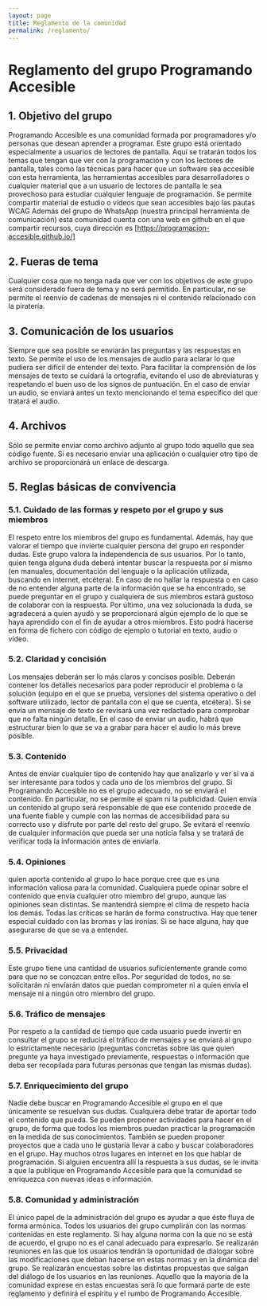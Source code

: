 ```yaml
---
layout: page
title: Reglamento de la comunidad
permalink: /reglamento/
---
```


# Reglamento del grupo Programando Accesible

## 1. Objetivo del grupo

Programando Accesible es una comunidad formada por programadores y/o personas que desean aprender a programar.
Este grupo está orientado especialmente a usuarios de lectores de pantalla.
Aquí se tratarán todos los temas que tengan que ver con la programación y con los lectores de pantalla, tales como las técnicas para hacer que un software sea accesible con esta herramienta, las herramientas accesibles para desarrolladores o cualquier material que a un usuario de lectores de pantalla le sea provechoso para estudiar cualquier lenguaje de programación.
Se permite compartir material de estudio o vídeos que sean accesibles bajo las pautas WCAG
Además del grupo de WhatsApp (nuestra principal herramienta de comunicación) esta comunidad cuenta con una web  en github en el que compartir recursos, cuya dirección es [https://programacion-accesible.github.io/]  

## 2. Fueras de tema

Cualquier cosa que no tenga nada que ver con los objetivos de este grupo será considerado fuera de tema y no será permitido. En particular, no se permite el reenvío de cadenas de mensajes ni el contenido relacionado con la piratería.
 
## 3. Comunicación de los usuarios

Siempre que sea posible se enviarán las preguntas y las respuestas en texto. Se permite el uso de los mensajes de audio para aclarar lo que pudiera ser difícil de entender del texto.
Para facilitar la comprensión de los mensajes de texto se cuidará la ortografía, evitando el uso de abreviaturas y respetando el buen uso de los signos de puntuación.
En el caso de enviar un audio, se enviará antes un texto mencionando el tema específico del que tratará el audio.

## 4. Archivos

Sólo se permite enviar como archivo adjunto al grupo todo aquello que sea código fuente. Si es necesario enviar una aplicación o cualquier otro tipo de archivo se proporcionará un enlace de descarga.

## 5. Reglas básicas de convivencia

### 5.1. Cuidado de las formas y respeto por el grupo y sus miembros

El respeto entre los miembros del grupo es fundamental. Además, hay que valorar el tiempo que invierte cualquier persona del grupo en responder dudas.
Este grupo valora la independencia de sus usuarios. Por lo tanto, quien tenga alguna duda deberá intentar buscar la respuesta por sí mismo (en manuales, documentación del lenguaje o la aplicación utilizada, buscando en internet, etcétera). En caso de no hallar la respuesta o en caso de no entender alguna parte de la información que se ha encontrado, se puede preguntar en el grupo y cualquiera de sus miembros estará gustoso de colaborar con la respuesta.
Por último, una vez solucionada la duda, se agradecerá a quien ayudó y se proporcionará algún ejemplo de lo que se haya aprendido con el fin de ayudar a otros miembros. Esto podrá hacerse en forma de fichero con código de ejemplo o tutorial en texto, audio o vídeo.

### 5.2. Claridad y concisión

Los mensajes deberán ser lo más claros y concisos posible. Deberán contener los detalles necesarios para poder reproducir el problema o la solución (equipo en el que se prueba, versiones del sistema operativo o del software utilizado, lector de pantalla con el que se cuenta, etcétera).
Si se envía un mensaje de texto se revisará una vez redactado para comprobar que no falta ningún detalle.
En el caso de enviar un audio, habrá que estructurar bien lo que se va a grabar para hacer el audio lo más breve posible.

### 5.3. Contenido

Antes de enviar cualquier tipo de contenido hay que analizarlo y ver si va a ser interesante para todos y cada uno de los miembros del grupo. Si Programando Accesible no es el grupo adecuado, no se enviará el contenido.
En particular, no se permite el spam ni la publicidad.
Quien envía un contenido al grupo será responsable de que ese contenido procede de una fuente fiable y cumple con las normas de accesibilidad para su correcto uso y disfrute por parte del resto del grupo.
Se evitará el reenvío de cualquier información que pueda ser una noticia falsa y se tratará de verificar toda la información antes de enviarla.

### 5.4. Opiniones

quien aporta contenido al grupo lo hace porque cree que es una información valiosa para la comunidad. Cualquiera puede opinar sobre el contenido que envía cualquier otro miembro del grupo, aunque las opiniones sean distintas. Se mantendrá siempre el clima de respeto hacia los demás. Todas las críticas se harán de forma constructiva.
Hay que tener especial cuidado con las bromas y las ironías. Si se hace alguna, hay que asegurarse de que se va a entender.

### 5.5. Privacidad

Este grupo tiene una cantidad de usuarios suficientemente grande como para que no se conozcan entre ellos. Por seguridad de todos, no se solicitarán ni enviarán datos que puedan comprometer ni a quien envía el mensaje ni a ningún otro miembro del grupo.

### 5.6. Tráfico de mensajes

Por respeto a la cantidad de tiempo que cada usuario puede invertir en consultar el grupo se reducirá el tráfico de mensajes y se enviará al grupo lo estrictamente necesario (preguntas concretas sobre las que quien pregunte ya haya investigado previamente, respuestas o información que deba ser recopilada para futuras personas que tengan las mismas dudas).

### 5.7. Enriquecimiento del grupo

Nadie debe buscar en Programando Accesible el grupo en el que únicamente se resuelvan sus dudas. Cualquiera debe tratar de aportar todo el contenido que pueda.
Se pueden proponer actividades para hacer en el grupo, de forma que todos los miembros puedan practicar la programación en la medida de sus conocimientos. También se pueden proponer proyectos que a cada uno le gustaría llevar a cabo y buscar colaboradores en el grupo.
Hay muchos otros lugares en internet en los que hablar de programación. Si alguien encuentra allí la respuesta a sus dudas, se le invita a que la publique en Programando Accesible para que la comunidad se enriquezca con nuevas ideas e información.

### 5.8. Comunidad y administración

El único papel de la administración del grupo es ayudar a que éste fluya de forma armónica.
Todos los usuarios del grupo cumplirán con las normas contenidas en este reglamento. Si hay alguna norma con la que no se está de acuerdo, el grupo no es el canal adecuado para expresarlo.
Se realizarán reuniones en las que los usuarios tendrán la oportunidad de dialogar sobre las modificaciones que deban hacerse en estas normas y en la dinámica del grupo.
Se realizarán encuestas sobre las distintas propuestas que salgan del diálogo de los usuarios en las reuniones. Aquello que la mayoría de la comunidad exprese en estas encuestas será lo que formará parte de este reglamento y definirá el espíritu y el rumbo de Programando Accesible.
